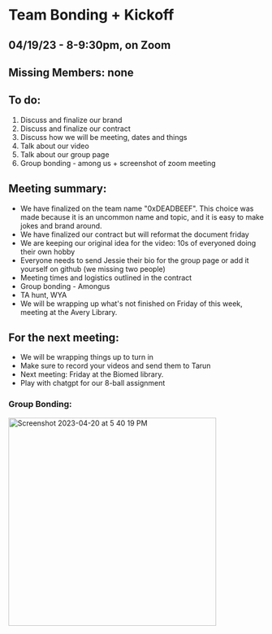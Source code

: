 # Team Bonding + Kickoff

## 04/19/23 - 8-9:30pm, on Zoom

## Missing Members: none

## To do:

1. Discuss and finalize our brand
2. Discuss and finalize our contract
3. Discuss how we will be meeting, dates and things
4. Talk about our video
5. Talk about our group page
6. Group bonding - among us + screenshot of zoom meeting

## Meeting summary:

- We have finalized on the team name "0xDEADBEEF". This choice was made because it is an uncommon name and topic, and it is easy to make jokes and brand around. 
- We have finalized our contract but will reformat the document friday
- We are keeping our original idea for the video: 10s of everyoned doing their own hobby
- Everyone needs to send Jessie their bio for the group page or add it yourself on github (we missing two people)
- Meeting times and logistics outlined in the contract
- Group bonding - Amongus 
- TA hunt, WYA
- We will be wrapping up what's not finished on Friday of this week, meeting at the Avery Library. 


## For the next meeting:
- We will be wrapping things up to turn in
- Make sure to record your videos and send them to Tarun
- Next meeting: Friday at the Biomed library. 
- Play with chatgpt for our 8-ball assignment

### Group Bonding:
<img width="409" alt="Screenshot 2023-04-20 at 5 40 19 PM" src="https://user-images.githubusercontent.com/43154527/233514491-465ee34a-23d6-4591-a5ce-9398c3dfee31.png">
